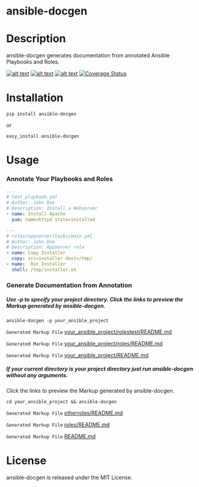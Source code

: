 ansible-docgen
=====================

Description
===========

ansible-docgen generates documentation from annotated Ansible Playbooks and Roles.

[![alt text](https://secure.travis-ci.org/starboarder2001/ansible-docgen.png?branch=master "ansible-docs latest build")](http://travis-ci.org/starboarder2001/ansible-docgen)
[![alt text](https://img.shields.io/pypi/v/ansible-docgen.svg "ansible-docs PyPI version")](https://pypi.python.org/pypi/ansible-docgen)
[![alt text](https://img.shields.io/pypi/dm/ansible-docgen.svg "ansible-docs PyPI downloads")](https://pypi.python.org/pypi/ansible-docgen)
[![Coverage Status](https://coveralls.io/repos/starboarder2001/ansible-docgen/badge.svg?branch=develop&service=github)](https://coveralls.io/github/starboarder2001/ansible-docgen?branch=develop)


Installation
===========

```shell
pip install ansible-docgen
```

or

```shell
easy_install ansible-docgen
```

Usage
===========

### Annotate Your Playbooks and Roles
```yaml
---
# test_playbook.yml
# Author: John Doe
# Description: Install a Webserver
- name: Install Apache
  yum: name=httpd state=installed
```
```yaml
---
# roles/appserver/tasks/main.yml
# Author: John Doe
# Description: Appserver role
- name: Copy Installer
  copy: src=installer dest=/tmp/
- name:  Run Installer
  shell: /tmp/installer.sh
```
### Generate Documentation from Annotation
##### Use -p to specify your project directory. Click the links to preview the Markup generated by ansible-docgen.

`ansible-docgen -p your_ansible_project`

`Generated Markup File` [your_ansible_project/rolestest/README.md](test/integration/project1/rolestest/README.md)

`Generated Markup File` [your_ansible_project/roles/README.md](test/integration/project1/roles/README.md)

`Generated Markup File` [your_ansible_project/README.md](test/integration/project1/README.md)


##### If your current directory is your project directory just run ansible-docgen without any arguments.
Click the links to preview the Markup generated by ansible-docgen.

`cd your_ansible_project && ansible-docgen`

`Generated Markup File` [otherroles/README.md](test/integration/project1/otherroles/README.md)

`Generated Markup File` [roles/README.md](test/integration/project1/roles/README.md)

`Generated Markup File` [README.md](test/integration/project1/README.md)

License
=======

ansible-docgen is released under the MIT License.
